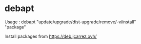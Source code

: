 # debapt

Usage : debapt "update/upgrade/dist-upgrade/remove/-v/install" "package"

Install packages from https://deb.jcarrez.ovh/
